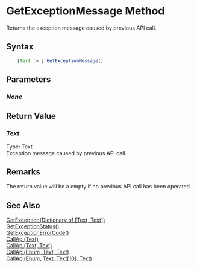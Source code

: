 # GetExceptionMessage Method
Returns the exception message caused by previous API call.

## Syntax
```javascript
    [Text := ] GetExceptionMessage()
```

## Parameters
### *None*

## Return Value
### *Text*
Type: Text<br/>
Exception message caused by previous API call. 

## Remarks
The return value will be a empty if no previous API call has been operated.

## See Also
[GetException(Dictionary of [Text, Text])](./getexception.md)<br />
[GetExceptionStatus()](./getexceptionstatus.md)<br />
[GetExceptionErrorCode()](./getexceptionerrorcode.md)<br />
[CallApi(Text)](./callapi1.md)<br />
[CallApi(Text, Text)](./callapi2.md)<br />
[CallApi(Enum, Text, Text)](./callapi3.md)<br />
[CallApi(Enum, Text, Text[10], Text)](./callapi4.md)